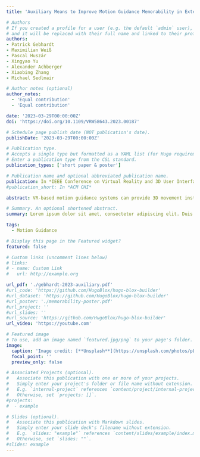 ```yaml
---
title: 'Auxiliary Means to Improve Motion Guidance Memorability in Extended Reality'

# Authors
# If you created a profile for a user (e.g. the default `admin` user), write the username (folder name) here
# and it will be replaced with their full name and linked to their profile.
authors:
- Patrick Gebhardt
- Maximilian Weiß
- Pascal Huszár
- Xingyao Yu
- Alexander Achberger
- Xiaobing Zhang
- Michael Sedlmair

# Author notes (optional)
author_notes:
  - 'Equal contribution'
  - 'Equal contribution'

date: '2023-03-29T00:00:00Z'
doi: 'https://doi.org/10.1109/VRW58643.2023.00187'

# Schedule page publish date (NOT publication's date).
publishDate: '2023-03-29T00:00:00Z'

# Publication type.
# Accepts a single type but formatted as a YAML list (for Hugo requirements).
# Enter a publication type from the CSL standard.
publication_types: ['short paper & poster']

# Publication name and optional abbreviated publication name.
publication: In *IEEE Conference on Virtual Reality and 3D User Interfaces Abstracts and Workshops (IEEE VRW)*
#publication_short: In *ACM CHI*

abstract: VR-based motion guidance systems can provide 3D movement instructions and real-time feedback for practicing movement without a live instructor. However, the precise visualization of movement paths or postures may be insufficient to learn a new motor skill, as they might make users too dependent and lead to poor performance when there is no guidance. In this paper, we propose to use enhanced error visualization, asymptotic path, increasing transparency, and haptic constraint to improve the memorability of motion guidance. Our study results indicated that adding an enhanced error feedback visualization helped the users with short-term retention.

# Summary. An optional shortened abstract.
summary: Lorem ipsum dolor sit amet, consectetur adipiscing elit. Duis posuere tellus ac convallis placerat. Proin tincidunt magna sed ex sollicitudin condimentum.

tags:
  - Motion Guidance

# Display this page in the Featured widget?
featured: false

# Custom links (uncomment lines below)
# links:
# - name: Custom Link
#   url: http://example.org

url_pdf: './gebhardt-2023-auxiliary.pdf'
#url_code: 'https://github.com/HugoBlox/hugo-blox-builder'
#url_dataset: 'https://github.com/HugoBlox/hugo-blox-builder'
#url_poster: './memorability-poster.pdf'
#url_project: ''
#url_slides: ''
#url_source: 'https://github.com/HugoBlox/hugo-blox-builder'
url_video: 'https://youtube.com'

# Featured image
# To use, add an image named `featured.jpg/png` to your page's folder.
image:
  caption: 'Image credit: [**Unsplash**](https://unsplash.com/photos/pLCdAaMFLTE)'
  focal_point: ''
  preview_only: false

# Associated Projects (optional).
#   Associate this publication with one or more of your projects.
#   Simply enter your project's folder or file name without extension.
#   E.g. `internal-project` references `content/project/internal-project/index.md`.
#   Otherwise, set `projects: []`.
#projects:
#  - example

# Slides (optional).
#   Associate this publication with Markdown slides.
#   Simply enter your slide deck's filename without extension.
#   E.g. `slides: "example"` references `content/slides/example/index.md`.
#   Otherwise, set `slides: ""`.
#slides: example
---
```


<!-- {{% callout note %}}
Click the _Cite_ button above to demo the feature to enable visitors to import publication metadata into their reference management software.
{{% /callout %}}

{{% callout note %}}
Create your slides in Markdown - click the _Slides_ button to check out the example.
{{% /callout %}}

Add the publication's **full text** or **supplementary notes** here. You can use rich formatting such as including [code, math, and images](https://docs.hugoblox.com/content/writing-markdown-latex/). -->
